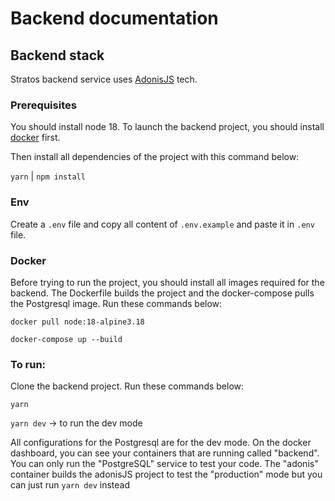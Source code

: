 # Backend documentation

## Backend stack
Stratos backend service uses [AdonisJS](https://adonisjs.com/) tech.

### Prerequisites
You should install node 18.
To launch the backend project, you should install [docker](https://www.docker.com/) first.

Then install all dependencies of the project with this command below:

`yarn` | `npm install`

### Env

Create a `.env` file and copy all content of `.env.example` and paste it in `.env` file.

### Docker
Before trying to run the project, you should install all images required for the backend.
The Dockerfile builds the project and the docker-compose pulls the Postgresql image.
Run these commands below:

`docker pull node:18-alpine3.18`

`docker-compose up --build`

### To run:
Clone the backend project.
Run these commands below:

`yarn`

`yarn dev` -> to run the dev mode

All configurations for the Postgresql are for the dev mode.
On the docker dashboard, you can see your containers that are running called "backend".
You can only run the "PostgreSQL" service to test your code.
The "adonis" container builds the adonisJS project to test the "production" mode but you can just run `yarn dev` instead
